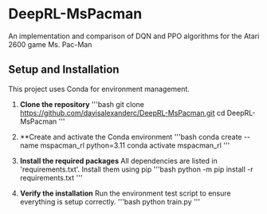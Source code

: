# DeepRL-MsPacman
An implementation and comparison of DQN and PPO algorithms for the Atari 2600 game Ms. Pac-Man



## Setup and Installation

This project uses Conda for environment management.

1.  **Clone the repository**
    '''bash
    git clone https://github.com/davisalexanderc/DeepRL-MsPacman.git
    cd DeepRL-MsPacman
    '''

2.  **Create and activate the Conda environment
    '''bash
    conda create --name mspacman_rl python=3.11
    conda activate mspacman_rl
    '''

3.  **Install the required packages**
    All dependencies are listed in 'requirements.txt'. Install them using pip
    '''bash
    python -m pip install -r requirements.txt
    '''

4.  **Verify the installation**
    Run the environment test script to ensure everything is setup correctly.
    '''bash
    python train.py
    '''